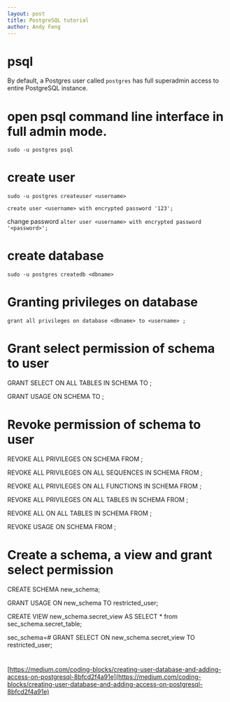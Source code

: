 ```yaml
---
layout: post
title: PostgreSQL tutorial
author: Andy Feng
---
```


# psql
By default, a Postgres user called `postgres` has full superadmin access to entire PostgreSQL instance.

# open psql command line interface in full admin mode.

`sudo -u postgres psql`

# create user

`sudo -u postgres createuser <username>`

`create user <username> with encrypted password '123';`

change password
`alter user <username> with encrypted password '<password>';`

# create database

`sudo -u postgres createdb <dbname>`

# Granting privileges on database

`grant all privileges on database <dbname> to <username> ;`

# Grant select permission of schema to user

GRANT SELECT ON ALL TABLES IN SCHEMA <schemaname> TO <username>;

GRANT USAGE ON SCHEMA <schemaname> TO <username>;

# Revoke permission of schema to user
REVOKE ALL PRIVILEGES ON SCHEMA <schemaname> FROM <username>;

REVOKE ALL PRIVILEGES ON ALL SEQUENCES IN SCHEMA <schemaname> FROM <username>;

REVOKE ALL PRIVILEGES ON ALL FUNCTIONS IN SCHEMA <schemaname> FROM <username>;

REVOKE ALL PRIVILEGES ON ALL TABLES IN SCHEMA <schemaname> FROM <username>;

REVOKE ALL ON ALL TABLES IN SCHEMA <schemaname> FROM <username>;

REVOKE USAGE ON SCHEMA <schemaname> FROM <username>;

# Create a schema, a view and grant select permission
CREATE SCHEMA new_schema;

GRANT USAGE ON new_schema TO restricted_user;

CREATE VIEW new_schema.secret_view AS SELECT * from sec_schema.secret_table;

sec_schema=# GRANT SELECT ON new_schema.secret_view TO restricted_user;

# 
[https://medium.com/coding-blocks/creating-user-database-and-adding-access-on-postgresql-8bfcd2f4a91e](https://medium.com/coding-blocks/creating-user-database-and-adding-access-on-postgresql-8bfcd2f4a91e)